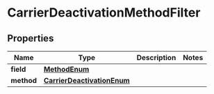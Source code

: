# CarrierDeactivationMethodFilter

## Properties
Name | Type | Description | Notes
------------ | ------------- | ------------- | -------------
**field** | [**MethodEnum**](MethodEnum.md) |  | 
**method** | [**CarrierDeactivationEnum**](CarrierDeactivationEnum.md) |  | 
